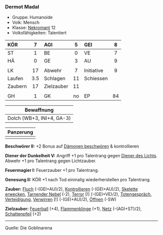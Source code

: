 ### Dermot Madal

- Gruppe: Humanoide
- Volk: Mensch
- Klasse: [Nekromant](../../grw/charaktere-heldenklassen-nekromant.md) 12
- Volksfähigkeiten: Talentiert

| KÖR     |  7  | AGI        |  5  | GEI        |  8  |
| :------ | :-: | :--------- | :-: | :--------- | :-: |
| ST      |  1  | BE         |  0  | VE         |  7  |
| HÄ      |  0  | GE         |  3  | AU         |  9  |
|         |     |            |     |            |     |
| LK      | 17  | Abwehr     |  7  | Initiative |  9  |
| Laufen  | 3.5 | Schlagen   | 11  | Schiessen  |     |
| Zaubern | 17  | Zielzauber | 11  |            |     |
|         |     |            |     |            |     |
| GH      |  1  | GK         | no  | EP         | 84  |

|        Bewaffnung         |
| :-----------------------: |
| Dolch (WB+3, INI+4, GA-3) |

| Panzerung |
| :-------: |
|           |

**Beschwörer II:** +2 Bonus auf [Dämonen beschwören](../../grw/zauber/daemonen-beschwoeren.md) & kontrollieren

**Diener der Dunkelheit V:** Angriff +1 pro Talentrang gegen [Diener des Lichts](../../grw/talente/diener-des-lichts.md). Abwehr +1 pro Talentrang gegen Lichtzauber.

**Feuermagier I:** Feuerzauber +1 pro Talentrang.

**Genesung II:** KÖR +1 nach Tod einmalig wiederherstellen pro Talentrang.

**Zauber:** [Fluch](../../grw/zauber/fluch.md) (-(GEI+AU)/2), [Kontrollieren](../../grw/zauber/kontrollieren.md) (-(GEI+AU)/2), [Skelette erwecken](../../grw/zauber/skelette-erwecken.md), [Tarnender Nebel](../../grw/zauber/tarnender-nebel.md) (-2), [Terror](../../grw/zauber/terror.md) [!] (-(GEI+VE)/2), [Totengespräch](../../grw/zauber/totengespraech.md), [Verteidigung](../../grw/zauber/verteidigung.md), [Verwirren](../../grw/zauber/verwirren.md) [!] (-(GEI+AU)/2), [Öffnen](../../grw/zauber/oeffnen.md) (-SW)

**Zielzauber:** [Feuerball](../../grw/zauber/feuerball.md) (+4), [Flammenklinge](../../grw/zauber/flammenklinge.md) (+1), [Netz](../../grw/zauber/netz.md) (-(AGI+ST)/2), [Schattenpfeil](../../grw/zauber/schattenpfeil.md) (+2)

---

Quelle: Die Goblinarena
